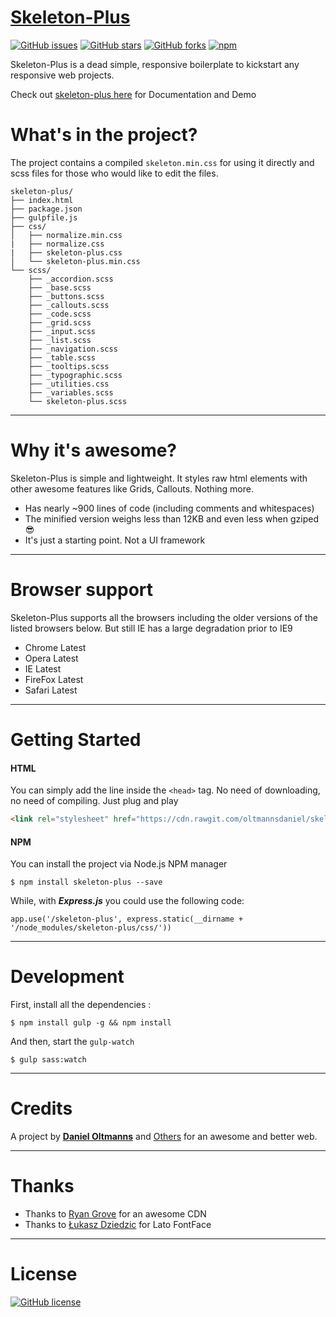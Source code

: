 # [Skeleton-Plus](http://oltmannsdaniel.github.io/skeleton-plus)

[![GitHub issues](https://img.shields.io/github/issues/oltmannsdaniel/skeleton-plus.svg)](https://github.com/oltmannsdaniel/skeleton-plus/issues)
[![GitHub stars](https://img.shields.io/github/stars/oltmannsdaniel/skeleton-plus.svg)](https://github.com/oltmannsdaniel/skeleton-plus/stargazers)
[![GitHub forks](https://img.shields.io/github/forks/oltmannsdaniel/skeleton-plus.svg)](https://github.com/oltmannsdaniel/skeleton-plus/network)
[![npm](https://img.shields.io/npm/dt/skeleton-plus.svg)]()

Skeleton-Plus is a dead simple, responsive boilerplate to kickstart any responsive web projects.

Check out [skeleton-plus here](https://goo.gl/25fZjC) for Documentation and Demo

# What's in the project?

The project contains a compiled `skeleton.min.css` for using it directly and scss files for those who would like to edit the files.

```
skeleton-plus/
├── index.html
├── package.json
├── gulpfile.js
├── css/
│   ├── normalize.min.css
|   ├── normalize.css
|   ├── skeleton-plus.css
│   └── skeleton-plus.min.css
└── scss/
    ├── _accordion.scss
    ├── _base.scss
    ├── _buttons.scss
    ├── _callouts.scss
    ├── _code.scss
    ├── _grid.scss
    ├── _input.scss
    ├── _list.scss
    ├── _navigation.scss
    ├── _table.scss
    ├── _tooltips.scss
    ├── _typographic.scss
    ├── _utilities.css
    ├── _variables.scss
    └── skeleton-plus.scss
```
---

# Why it's awesome?

Skeleton-Plus is simple and lightweight. It styles raw html elements with other awesome features like Grids, Callouts. Nothing more.

* Has nearly ~900 lines of code (including comments and whitespaces)
* The minified version weighs less than 12KB and even less when gziped :sunglasses:
* It's just a starting point. Not a UI framework

---

# Browser support

Skeleton-Plus supports all the browsers including the older versions of the listed browsers below. But still IE has a large degradation prior to IE9

* Chrome Latest
* Opera Latest
* IE Latest
* FireFox Latest
* Safari Latest

---

# Getting Started

#### HTML

You can simply add the line inside the `<head>` tag. No need of downloading, no need of compiling. Just plug and play

```html
<link rel="stylesheet" href="https://cdn.rawgit.com/oltmannsdaniel/skeleton-plus/master/css/skeleton-plus.min.css" type="text/css" />
```

#### NPM

You can install the project via Node.js NPM manager

```node
$ npm install skeleton-plus --save
```

While, with ***Express.js*** you could use the following code:

```node
app.use('/skeleton-plus', express.static(__dirname + '/node_modules/skeleton-plus/css/'))
```

---

# Development

First, install all the dependencies : 

```node
$ npm install gulp -g && npm install
```

And then, start the `gulp-watch`

```node
$ gulp sass:watch
```

---

# Credits

A project by **[Daniel Oltmanns](https://github.com/oltmannsdaniel)** and [Others](https://github.com/oltmannsdaniel/skeleton-plus/graphs/contributors) for an awesome and better web.

---

# Thanks

* Thanks to [Ryan Grove](https://github.com/rgrove) for an awesome CDN
* Thanks to [Łukasz Dziedzic](https://fonts.google.com/specimen/Lato) for Lato FontFace

---

# License
[![GitHub license](https://img.shields.io/badge/license-MIT-blue.svg)](https://raw.githubusercontent.com/oltmannsdaniel/skeleton-plus/master/LICENSE)
